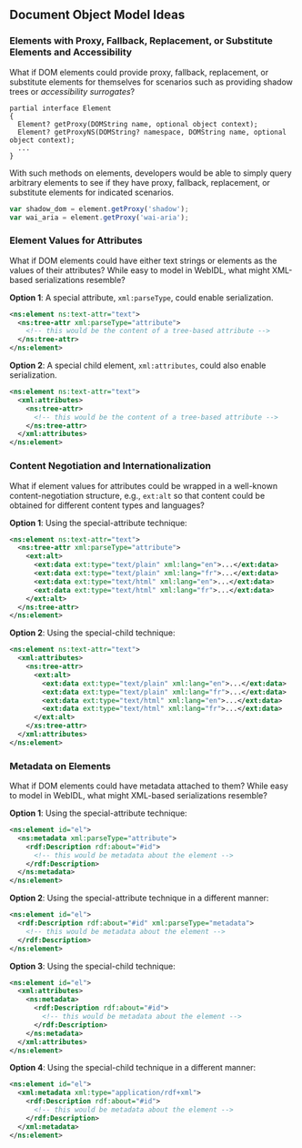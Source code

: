 ## Document Object Model Ideas

### Elements with Proxy, Fallback, Replacement, or Substitute Elements and Accessibility

What if DOM elements could provide proxy, fallback, replacement, or substitute elements for themselves for scenarios such as providing shadow trees or _accessibility surrogates_?

```webidl
partial interface Element
{
  Element? getProxy(DOMString name, optional object context);
  Element? getProxyNS(DOMString? namespace, DOMString name, optional object context);
  ...
}
```

With such methods on elements, developers would be able to simply query arbitrary elements to see if they have proxy, fallback, replacement, or substitute elements for indicated scenarios.

```js
var shadow_dom = element.getProxy('shadow');
var wai_aria = element.getProxy('wai-aria');
```

### Element Values for Attributes

What if DOM elements could have either text strings or elements as the values of their attributes? While easy to model in WebIDL, what might XML-based serializations resemble?

**Option 1**: A special attribute, `xml:parseType`, could enable serialization.

```xml
<ns:element ns:text-attr="text">
  <ns:tree-attr xml:parseType="attribute">
    <!-- this would be the content of a tree-based attribute -->
  </ns:tree-attr>
</ns:element>
```

**Option 2**: A special child element, `xml:attributes`, could also enable serialization.

```xml
<ns:element ns:text-attr="text">
  <xml:attributes>
    <ns:tree-attr>
      <!-- this would be the content of a tree-based attribute -->
    </ns:tree-attr>
  </xml:attributes>
</ns:element>
```

### Content Negotiation and Internationalization

What if element values for attributes could be wrapped in a well-known content-negotiation structure, e.g., `ext:alt` so that content could be obtained for different content types and languages?

**Option 1**: Using the special-attribute technique:

```xml
<ns:element ns:text-attr="text">
  <ns:tree-attr xml:parseType="attribute">
    <ext:alt>
      <ext:data ext:type="text/plain" xml:lang="en">...</ext:data>
      <ext:data ext:type="text/plain" xml:lang="fr">...</ext:data>
      <ext:data ext:type="text/html" xml:lang="en">...</ext:data>
      <ext:data ext:type="text/html" xml:lang="fr">...</ext:data>
    </ext:alt>
  </ns:tree-attr>
</ns:element>
```

**Option 2**: Using the special-child technique:

```xml
<ns:element ns:text-attr="text">
  <xml:attributes>
    <ns:tree-attr>
      <ext:alt>
        <ext:data ext:type="text/plain" xml:lang="en">...</ext:data>
        <ext:data ext:type="text/plain" xml:lang="fr">...</ext:data>
        <ext:data ext:type="text/html" xml:lang="en">...</ext:data>
        <ext:data ext:type="text/html" xml:lang="fr">...</ext:data>
      </ext:alt>
    </xs:tree-attr>
  </xml:attributes>
</ns:element>
```

### Metadata on Elements

What if DOM elements could have metadata attached to them? While easy to model in WebIDL, what might XML-based serializations resemble?

**Option 1**: Using the special-attribute technique:

```xml
<ns:element id="el">
  <ns:metadata xml:parseType="attribute">
    <rdf:Description rdf:about="#id">
      <!-- this would be metadata about the element -->
    </rdf:Description>
  </ns:metadata>
</ns:element>
```

**Option 2**: Using the special-attribute technique in a different manner:

```xml
<ns:element id="el">
  <rdf:Description rdf:about="#id" xml:parseType="metadata">
    <!-- this would be metadata about the element -->
  </rdf:Description>
</ns:element>
```

**Option 3**: Using the special-child technique:

```xml
<ns:element id="el">
  <xml:attributes>
    <ns:metadata>
      <rdf:Description rdf:about="#id">
        <!-- this would be metadata about the element -->
      </rdf:Description>
    </ns:metadata>
  </xml:attributes>
</ns:element>
```

**Option 4**: Using the special-child technique in a different manner:

```xml
<ns:element id="el">
  <xml:metadata xml:type="application/rdf+xml">
    <rdf:Description rdf:about="#id">
      <!-- this would be metadata about the element -->
    </rdf:Description>
  </xml:metadata>
</ns:element>
```
